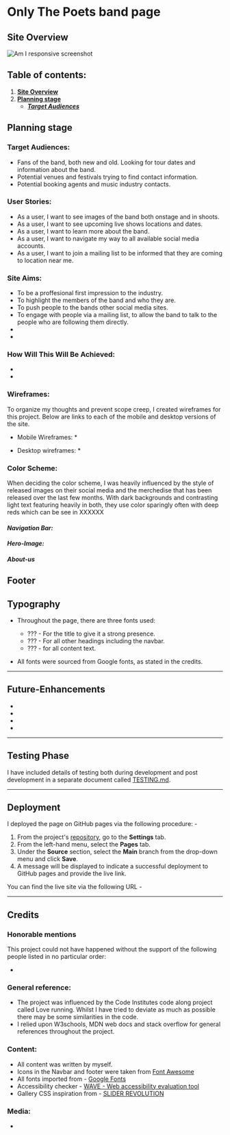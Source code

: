# **Only The Poets band page**
## **Site Overview**


![Am I responsive screenshot]()
## Table of contents:
1. [**Site Overview**](#site-overview)
1. [**Planning stage**](#planning-stage)
    * [***Target Audiences***](#target-audiences)


## **Planning stage**
### **Target Audiences:**
*  Fans of the band, both new and old. Looking for tour dates and information about the band. 
*  Potential venues and festivals trying to find contact information.
*  Potential booking agents and music industry contacts.

### **User Stories:**
* As a user, I want to see images of the band both onstage and in shoots.
* As a user, I want to see upcoming live shows locations and dates.
* As a user, I want to learn more about the band.
* As a user, I want to navigate my way to all available social media accounts.
* As a user, I want to join a mailing list to be informed that they are coming to location near me.

### **Site Aims:**
* To be a proffesional first impression to the industry. 
* To highlight the members of the band and who they are.
* To push people to the bands other social media sites.
* To engage with people via a mailing list, to allow the band to talk to the people who are following them directly.
* 
* 

### **How Will This Will Be Achieved:**
* 

* 

### **Wireframes:**
To organize my thoughts and prevent scope creep, I created wireframes for this project. Below are links to each of the mobile and desktop versions of the site. 

* Mobile Wireframes:
    * 

* Desktop wireframes:
    * 



### **Color Scheme:**
When deciding the color scheme, I was heavily influenced by the style of released images on their social media and the merchedise that has been released over the last few months. With dark backgrounds and contrasting light text featuring heavily in both, they use color sparingly often with deep reds which can be see in XXXXXX

#### *Navigation Bar:*

#### *Hero-Image:*

#### *About-us*

## **Footer**


## **Typography**
* Throughout the page, there are three fonts used:
  * ??? - For the title to give it a strong presence.
  * ??? - For all other headings including the navbar. 
  * ??? - for all content text.

* All fonts were sourced from Google fonts, as stated in the credits.

***
## **Future-Enhancements**

* 

* 

* 

* 
***
## **Testing Phase**
I have included details of testing both during development and post development in a separate document called [TESTING.md](TESTING.md).
***
## **Deployment**
I deployed the page on GitHub pages via the following procedure: -

1. From the project's [repository](), go to the **Settings** tab.
2. From the left-hand menu, select the **Pages** tab.
3. Under the **Source** section, select the **Main** branch from the drop-down menu and click **Save**.
4. A message will be displayed to indicate a successful deployment to GitHub pages and provide the live link.

You  can find the live site via the following URL - 

***
## **Credits**
### **Honorable mentions**
This project could not have happened without the support of the following people listed in no particular order:


* 


### **General reference:**
* The project was influenced by the Code Institutes code along project called Love running. Whilst I have tried to deviate as much as possible there may be some similarities in the code.
* I relied upon W3schools, MDN web docs and stack overflow for general references throughout the project.

### **Content:**
* All content was written by myself.
* Icons in the Navbar and footer were taken from [Font Awesome](https://fontawesome.com)
* All fonts imported from - [Google Fonts](https://fonts.google.com/)
* Accessibility checker - [WAVE - Web accessibility evaluation tool](https://wave.webaim.org/)
* Gallery CSS inspiration from - [SLIDER REVOLUTION](https://www.sliderrevolution.com/resources/css-gallery/)
  
### **Media:**
* 


